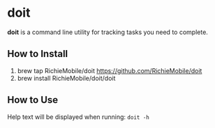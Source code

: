 doit
====

**doit** is a command line utility for tracking tasks you need to complete.

How to Install
--------------

1. brew tap RichieMobile/doit https://github.com/RichieMobile/doit
2. brew install RichieMobile/doit/doit


How to Use
----------

Help text will be displayed when running: `doit -h`